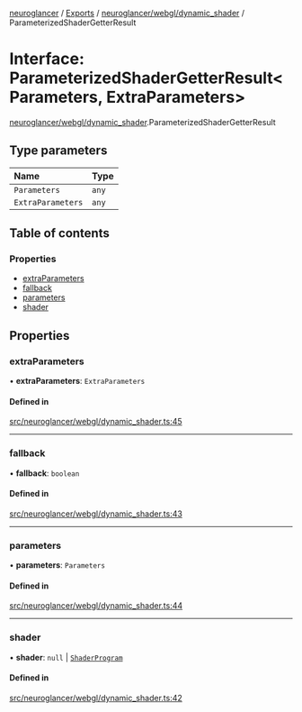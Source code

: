 [neuroglancer](../README.md) / [Exports](../modules.md) / [neuroglancer/webgl/dynamic\_shader](../modules/neuroglancer_webgl_dynamic_shader.md) / ParameterizedShaderGetterResult

# Interface: ParameterizedShaderGetterResult<Parameters, ExtraParameters\>

[neuroglancer/webgl/dynamic_shader](../modules/neuroglancer_webgl_dynamic_shader.md).ParameterizedShaderGetterResult

## Type parameters

| Name | Type |
| :------ | :------ |
| `Parameters` | `any` |
| `ExtraParameters` | `any` |

## Table of contents

### Properties

- [extraParameters](neuroglancer_webgl_dynamic_shader.ParameterizedShaderGetterResult.md#extraparameters)
- [fallback](neuroglancer_webgl_dynamic_shader.ParameterizedShaderGetterResult.md#fallback)
- [parameters](neuroglancer_webgl_dynamic_shader.ParameterizedShaderGetterResult.md#parameters)
- [shader](neuroglancer_webgl_dynamic_shader.ParameterizedShaderGetterResult.md#shader)

## Properties

### extraParameters

• **extraParameters**: `ExtraParameters`

#### Defined in

[src/neuroglancer/webgl/dynamic_shader.ts:45](https://github.com/ActiveBrainAtlas2/neuroglancer/blob/034b457d/src/neuroglancer/webgl/dynamic_shader.ts#L45)

___

### fallback

• **fallback**: `boolean`

#### Defined in

[src/neuroglancer/webgl/dynamic_shader.ts:43](https://github.com/ActiveBrainAtlas2/neuroglancer/blob/034b457d/src/neuroglancer/webgl/dynamic_shader.ts#L43)

___

### parameters

• **parameters**: `Parameters`

#### Defined in

[src/neuroglancer/webgl/dynamic_shader.ts:44](https://github.com/ActiveBrainAtlas2/neuroglancer/blob/034b457d/src/neuroglancer/webgl/dynamic_shader.ts#L44)

___

### shader

• **shader**: ``null`` \| [`ShaderProgram`](../classes/neuroglancer_webgl_shader.ShaderProgram.md)

#### Defined in

[src/neuroglancer/webgl/dynamic_shader.ts:42](https://github.com/ActiveBrainAtlas2/neuroglancer/blob/034b457d/src/neuroglancer/webgl/dynamic_shader.ts#L42)
